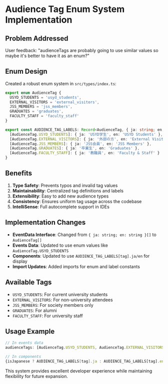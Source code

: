 # Audience Tag Enum System Implementation

## Problem Addressed
User feedback: "audienceTags are probably going to use similar values so maybe it's better to have it as an enum?"

## Enum Design
Created a robust enum system in `src/types/index.ts`:

```typescript
export enum AudienceTag {
  USYD_STUDENTS = 'usyd_students',
  EXTERNAL_VISITORS = 'external_visitors', 
  JSS_MEMBERS = 'jss_members',
  GRADUATES = 'graduates',
  FACULTY_STAFF = 'faculty_staff'
}

export const AUDIENCE_TAG_LABELS: Record<AudienceTag, { ja: string; en: string }> = {
  [AudienceTag.USYD_STUDENTS]: { ja: 'USYD学生', en: 'USYD Students' },
  [AudienceTag.EXTERNAL_VISITORS]: { ja: '外部の方', en: 'External Visitors' },
  [AudienceTag.JSS_MEMBERS]: { ja: 'JSS会員', en: 'JSS Members' },
  [AudienceTag.GRADUATES]: { ja: '卒業生', en: 'Graduates' },
  [AudienceTag.FACULTY_STAFF]: { ja: '教職員', en: 'Faculty & Staff' }
}
```

## Benefits
1. **Type Safety**: Prevents typos and invalid tag values
2. **Maintainability**: Centralized tag definitions and labels
3. **Extensibility**: Easy to add new audience types
4. **Consistency**: Ensures uniform tag usage across the codebase
5. **IntelliSense**: Full autocomplete support in IDEs

## Implementation Changes
- **EventData Interface**: Changed from `{ ja: string; en: string }[]` to `AudienceTag[]`
- **Events Data**: Updated to use enum values like `AudienceTag.USYD_STUDENTS`
- **Components**: Updated to use `AUDIENCE_TAG_LABELS[tag].ja/en` for display
- **Import Updates**: Added imports for enum and label constants

## Available Tags
- `USYD_STUDENTS`: For current university students
- `EXTERNAL_VISITORS`: For non-university attendees
- `JSS_MEMBERS`: For society members only
- `GRADUATES`: For alumni
- `FACULTY_STAFF`: For university staff

## Usage Example
```typescript
// In events data
audienceTags: [AudienceTag.USYD_STUDENTS, AudienceTag.EXTERNAL_VISITORS]

// In components  
{isJapanese ? AUDIENCE_TAG_LABELS[tag].ja : AUDIENCE_TAG_LABELS[tag].en}
```

This system provides excellent developer experience while maintaining flexibility for future expansion.